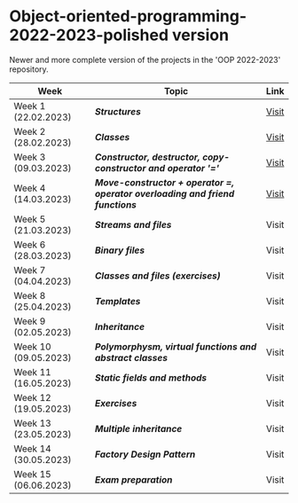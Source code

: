 # Object-oriented-programming-2022-2023-polished version
Newer and more complete version of the projects in the 'OOP 2022-2023' repository.

| Week  | Topic | Link |
| ------------- | ------------- | ------------- |
| Week 1 (22.02.2023)  | ***Structures*** | [Visit](https://github.com/NadyaRadeva/Object-oriented-programming-2022-2023---redone-projects/tree/main/Week%201%20-%20Structures) |
| Week 2 (28.02.2023)  | ***Classes*** | [Visit](https://github.com/NadyaRadeva/Object-oriented-programming-2022-2023-polished-version/tree/main/Week%202%20-%20Classes)  |
| Week 3 (09.03.2023)  | ***Constructor, destructor, copy-constructor and operator '='*** | [Visit](https://github.com/NadyaRadeva/Object-oriented-programming-2022-2023-polished-version/tree/main/Week%203%20-%20Constructor%2C%20destructor%2C%20copy-constructor%20and%20operator%20'%3D'%09) |
| Week 4 (14.03.2023)  | ***Move-constructor + operator =, оperator overloading and friend functions*** | [Visit](https://github.com/NadyaRadeva/Object-oriented-programming-2022-2023-polished-version/tree/main/Week%204%20-%20Move-constructor%20%2B%20operator%20%3D%2C%20%D0%BEperator%20overloading%20and%20friend%20function/Exercise)  |
| Week 5 (21.03.2023)  | ***Streams and files*** | Visit  |
| Week 6 (28.03.2023)  |  ***Binary files*** | Visit |
| Week 7 (04.04.2023)  | ***Classes and files (exercises)*** | Visit |
| Week 8 (25.04.2023)  | ***Templates*** | Visit|
| Week 9 (02.05.2023)  | ***Inheritance*** | Visit|
| Week 10 (09.05.2023)  | ***Polymorphysm, virtual functions and abstract classes*** | Visit|
| Week 11 (16.05.2023)  | ***Static fields and methods*** | Visit |
| Week 12 (19.05.2023)  | ***Exercises*** | Visit |
| Week 13 (23.05.2023)  | ***Multiple inheritance*** | Visit |
| Week 14 (30.05.2023)  | ***Factory Design Pattern*** | Visit |
| Week 15 (06.06.2023)  |  ***Exam preparation*** |Visit|
